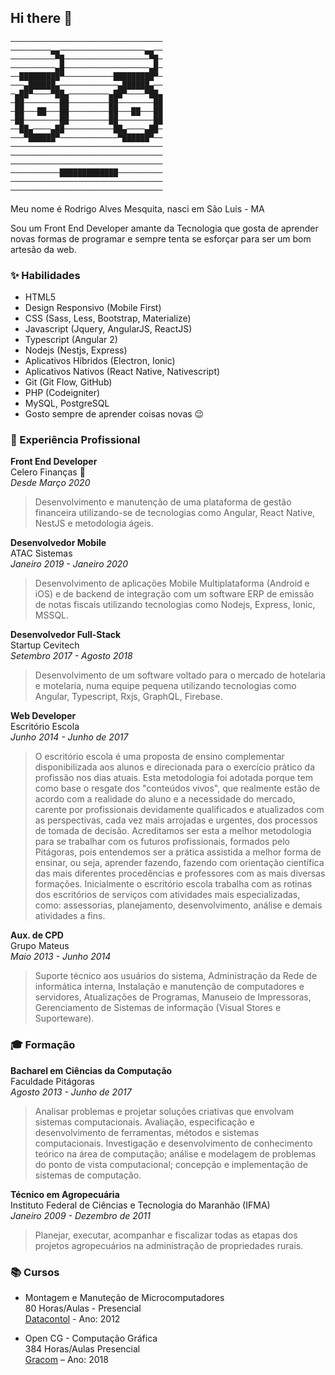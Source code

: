 ## Hi there 👋

```
──────────────────────────────────
─────────▄▄───────────────────▄▄──
──────────▀█───────────────────▀█─
──────────▄█───────────────────▄█─
──█████████▀───────────█████████▀─
───▄██████▄─────────────▄██████▄──
─▄██▀────▀██▄─────────▄██▀────▀██▄
─██────────██─────────██────────██
─██───██───██─────────██───██───██
─██────────██─────────██────────██
──██▄────▄██───────────██▄────▄██─
───▀██████▀─────────────▀██████▀──
──────────────────────────────────
──────────────────────────────────
──────────────────────────────────
───────────█████████████──────────
──────────────────────────────────
──────────────────────────────────
```

Meu nome é Rodrigo Alves Mesquita, nasci em São Luis - MA

Sou um Front End Developer amante da Tecnologia que gosta de aprender novas formas de programar e sempre tenta se esforçar para ser um bom artesão da web.

### ✨ Habilidades

* HTML5
* Design Responsivo (Mobile First)
* CSS (Sass, Less, Bootstrap, Materialize)
* Javascript (Jquery, AngularJS, ReactJS)
* Typescript (Angular 2)
* Nodejs (Nestjs, Express)
* Aplicativos Híbridos (Electron, Ionic)
* Aplicativos Nativos (React Native, Nativescript)
* Git (Git Flow, GitHub)
* PHP (Codeigniter)
* MySQL, PostgreSQL
* Gosto sempre de aprender coisas novas :wink:

### 💼 Experiência Profissional

**Front End Developer** <br>
Celero Finanças 💚 <br>
*Desde Março 2020*

> Desenvolvimento e manutenção de uma plataforma de gestão financeira utilizando-se de tecnologias como Angular, React Native, NestJS e metodologia ágeis.

**Desenvolvedor Mobile** <br>
ATAC Sistemas <br>
*Janeiro 2019 - Janeiro 2020*

> Desenvolvimento de aplicações Mobile Multiplataforma (Android e iOS) e de backend de integração com um software ERP de emissão de notas fiscais utilizando tecnologias como Nodejs, Express, Ionic, MSSQL.

**Desenvolvedor Full-Stack** <br>
Startup Cevitech <br>
*Setembro 2017 - Agosto 2018*

> Desenvolvimento de um software voltado para o mercado de hotelaria e motelaria, numa equipe pequena utilizando tecnologias como Angular, Typescript, Rxjs, GraphQL, Firebase.

**Web Developer** <br> 
Escritório Escola <br> 
*Junho 2014 - Junho de 2017*

> O escritório escola é uma proposta de ensino complementar disponibilizada aos alunos e direcionada para o exercício prático da profissão nos dias atuais. Esta metodologia foi adotada porque tem como base o resgate dos "conteúdos vivos", que realmente estão de acordo com a realidade do aluno e a necessidade do mercado, carente por profissionais devidamente qualificados e atualizados com as perspectivas, cada vez mais arrojadas e urgentes, dos processos de tomada de decisão. Acreditamos ser esta a melhor metodologia para se trabalhar com os futuros profissionais, formados pelo Pitágoras, pois entendemos ser a prática assistida a melhor forma de ensinar, ou seja, aprender fazendo, fazendo com orientação científica das mais diferentes procedências e professores com as mais diversas formações. Inicialmente o escritório escola trabalha com as rotinas dos escritórios de serviços com atividades mais especializadas, como: assessorias, planejamento, desenvolvimento, análise e demais atividades a fins.

**Aux. de CPD** <br> 
Grupo Mateus <br> 
*Maio 2013 - Junho 2014*

> Suporte técnico aos usuários do sistema, Administração da Rede de informática interna, Instalação e manutenção de computadores e servidores, Atualizações de Programas, Manuseio de Impressoras, Gerenciamento de Sistemas de informação (Visual Stores e Suporteware).

### 🎓 Formação

**Bacharel em Ciências da Computação** <br> 
Faculdade Pitágoras <br>
*Agosto 2013 - Junho de 2017*

> Analisar problemas e projetar soluções criativas que envolvam sistemas computacionais. Avaliação, especificação e desenvolvimento de ferramentas, métodos e sistemas computacionais. Investigação e desenvolvimento de conhecimento teórico na área de computação; análise e modelagem de problemas do ponto de vista computacional; concepção e implementação de sistemas de computação.


**Técnico em Agropecuária** <br>
Instituto Federal de Ciências e Tecnologia do Maranhão (IFMA) <br>
*Janeiro 2009 - Dezembro de 2011*

> Planejar, executar, acompanhar e fiscalizar todas as etapas dos projetos agropecuários na administração de propriedades rurais.


### 📚 Cursos

* Montagem e Manuteção de Microcomputadores <br>
80 Horas/Aulas - Presencial<br>
[Datacontol](http://www.datacontrolma.com.br/) - Ano: 2012 

* Open CG - Computação Gráfica <br>
384 Horas/Aulas Presencial<br>
[Gracom](http://www.gracomonline.com.br/) – Ano: 2018


